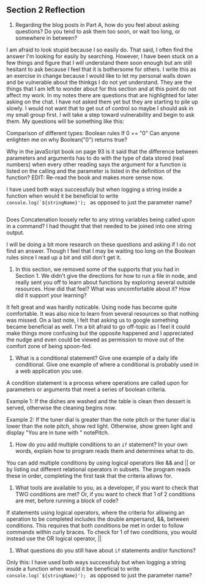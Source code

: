 ## Section 2 Reflection

1. Regarding the blog posts in Part A, how do you feel about asking questions? Do you tend to ask them too soon, or wait too long, or somewhere in between?

I am afraid to look stupid because I so easily do.  That said, I often find the answer I'm looking for easily by searching.  However, I have been stuck on a few things and figure that I will understand them soon enough but am still hesitant to ask because I feel that it is bothersome for others.  I write this as an exercise in change because I would like to let my personal walls down and be vulnerable about the thinkgs I do not yet understand.  They are the things that I am left to wonder about for this section and at this point do not affect my work.  In my notes there are questions that are highlighted for later asking on the chat.  I have not asked them yet but they are starting to pile up slowly.  I would not want that to get out of control so maybe I should ask in my small group first.  I will take a step toward vulnerability and begin to ask them. My questions will be something like this:

Comparison of different types: Boolean rules
If 0 == "0" Can anyone enlighten me on why Boolean("0") returns true?

Why in the javaScript book on page 93 is it said that the difference between parameters and arguments has to do with the type of data stored (real numbers) when every other reading says the argument for a function is listed on the calling and the parameter is listed in the definition of the function?  EDIT: Re-read the book and makes more sense now.

I have used both ways successfuly but when logging a string inside a function when would it be beneficial to write
```console.log(`${stringName}'); ```
as opposed to just the parameter name?
```console.log(stringName);
```

Does Concatenation loosely refer to any string variables being called upon in a command? I had thought that thet needed to be joined into one string output.

I will be doing a bit more research on these questions and asking if I do not find an answer.  Though I feel that I may be waiting too long on the Boolean rules since I read up a bit and still don't get it.


1. In this section, we removed some of the supports that you had in Section 1. We didn't give the directions for how to run a file in node, and really sent you off to learn about functions by exploring several outside resources. How did that feel? What was uncomfortable about it? How did it support your learning?

It felt great and was hardly noticable.  Using node has become quite comfortable.  It was also nice to learn from several resources so that nothing was missed. On a last note, I felt that asking us to google something became beneficial as well. I'm a bit afraid to go off-topic as I feel it could make things more confusing but the opposite happened and I appreciated the nudge and even could be viewed as permission to move out of the comfort zone of being spoon-fed.

1. What is a conditional statement? Give one example of a daily life conditional. Give one example of where a conditional is probably used in a web application you use.

A condition statement is a process where operations are called upon for parameters or arguments that meet a series of boolean criteria.

Example 1:
If the dishes are washed and the table is clean then dessert is served, otherwise the cleaning begins now.

Example 2:
If the tuner dial is greater than the note pitch or the tuner dial is lower than the note pitch, show red light.  Otherwise, show green light and display "You are in tune with " notePitch.




1. How do you add multiple conditions to an `if` statement? In your own words, explain how to program reads them and determines what to do.

You can add multiple conditions by using logical operators like && and || or by listing out different relational operators in subsets.
The program reads these in order, completing the first task that the criteria allows for.

1. What tools are available to you, as a developer, if you want to check that TWO conditions are met? Or, if you want to check that 1 of 2 conditions are met, before running a block of code? 

If statements using logical operators, where the criteria for allowing an operation to be completed includes the double ampersand, &&, between conditions.  This requires that both conditions be met in order to follow commands within curly braces. To check for 1 of two conditions, you would instead use the OR logical operator, ||


1. What questions do you still have about `if` statements and/or functions?

Only this:
I have used both ways successfuly but when logging a string inside a function when would it be beneficial to write
```console.log(`${stringName}'); ```
as opposed to just the parameter name?
```console.log(stringName);
```

